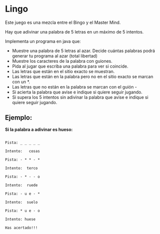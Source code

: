 # Lingo

Este juego es una mezcla entre el Bingo y el Master Mind.

Hay que adivinar una palabra de 5 letras en un máximo de 5 intentos.

Implementa un programa en java que:
- Muestre una palabra de 5 letras al azar. Decide cuántas palabras podrá generar tu programa al azar (total libertad)
- Muestre los caracteres de la palabra con guiones.
- Pida al jugar que escriba una palabra para ver si coincide.
- Las letras que están en el sitio exacto se muestran.
- Las letras que están en la palabra pero no en el sitio exacto se marcan con un *.
- Las letras que no están en la palabra se marcan con el guión -
- Si acierta la palabra que avise e indique si quiere seguir jugando.
- Si supera los 5 intentos sin adivinar la palabra que avise e indique si quiere seguir jugando.

## Ejemplo:
**Si la palabra a adivinar es hueso:**

```

Pista: _ _ _ _ _

Intento:   cosas

Pista: - * * - *

Intento:  terco

Pista: - * - - o

Intento:  ruede

Pista: - u e - *

Intento:  suelo

Pista: * u e - o

Intento: huese

Has acertado!!!

```

